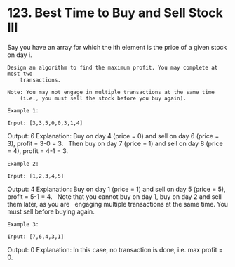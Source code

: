 # 123. Best Time to Buy and Sell Stock III

Say you have an array for which the ith element is the price of a given
        stock on day i.

    Design an algorithm to find the maximum profit. You may complete at most two
        transactions.

    Note: You may not engage in multiple transactions at the same time
        (i.e., you must sell the stock before you buy again).

    Example 1:

    Input: [3,3,5,0,0,3,1,4]
Output: 6
Explanation: Buy on day 4 (price = 0) and sell on day 6 (price = 3), profit = 3-0 = 3.
             Then buy on day 7 (price = 1) and sell on day 8 (price = 4), profit = 4-1 = 3.

    Example 2:

    Input: [1,2,3,4,5]
Output: 4
Explanation: Buy on day 1 (price = 1) and sell on day 5 (price = 5), profit = 5-1 = 4.
             Note that you cannot buy on day 1, buy on day 2 and sell them later, as you are
             engaging multiple transactions at the same time. You must sell before buying again.

    Example 3:

    Input: [7,6,4,3,1]
Output: 0
Explanation: In this case, no transaction is done, i.e. max profit = 0.